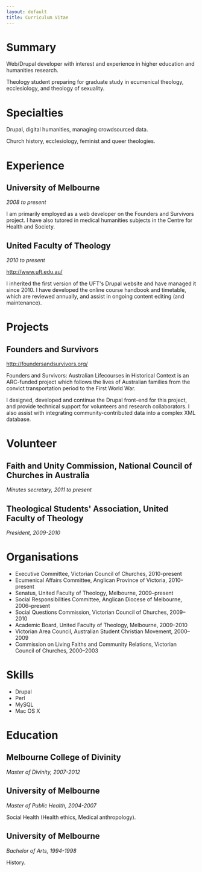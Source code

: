 ```yaml
---
layout: default
title: Curriculum Vitae
---
```


# Summary

Web/Drupal developer with interest and experience in higher education and humanities research.

Theology student preparing for graduate study in ecumenical theology, ecclesiology, and theology of sexuality.

# Specialties

Drupal, digital humanities, managing crowdsourced data.

Church history, ecclesiology, feminist and queer theologies.

# Experience

## University of Melbourne

_2008 to present_

I am primarily employed as a web developer on the Founders and Survivors project. I have also tutored in medical humanities subjects in the Centre for Health and Society.

## United Faculty of Theology

_2010 to present_

<http://www.uft.edu.au/>

I inherited the first version of the UFT's Drupal website and have managed it since 2010. I have developed the online course handbook and timetable, which are reviewed annually, and assist in ongoing content editing (and maintenance).

# Projects

## Founders and Survivors

<http://foundersandsurvivors.org/>

Founders and Survivors: Australian Lifecourses in Historical Context is an ARC-funded project which follows the lives of Australian families from the convict transportation period to the First World War. 

I designed, developed and continue the Drupal front-end for this project, and provide technical support for volunteers and research collaborators. I also assist with integrating community-contributed data into a complex XML database.

# Volunteer

## Faith and Unity Commission, National Council of Churches in Australia

_Minutes secretary, 2011 to present_

## Theological Students' Association, United Faculty of Theology

_President, 2009-2010_

# Organisations

- Executive Committee, Victorian Council of Churches, 2010-present
- Ecumenical Affairs Committee, Anglican Province of Victoria, 2010–present
- Senatus, United Faculty of Theology, Melbourne, 2009–present
- Social Responsibilities Committee, Anglican Diocese of Melbourne, 2006–present
- Social Questions Commission, Victorian Council of Churches, 2009–2010
- Academic Board, United Faculty of Theology, Melbourne, 2009–2010
- Victorian Area Council, Australian Student Christian Movement, 2000–2009
- Commission on Living Faiths and Community Relations, Victorian Council of Churches, 2000–2003

# Skills

- Drupal
- Perl
- MySQL
- Mac OS X

# Education

## Melbourne College of Divinity

_Master of Divinity, 2007-2012_

## University of Melbourne

_Master of Public Health, 2004-2007_

Social Health (Health ethics, Medical anthropology).

## University of Melbourne

_Bachelor of Arts, 1994-1998_

History.

